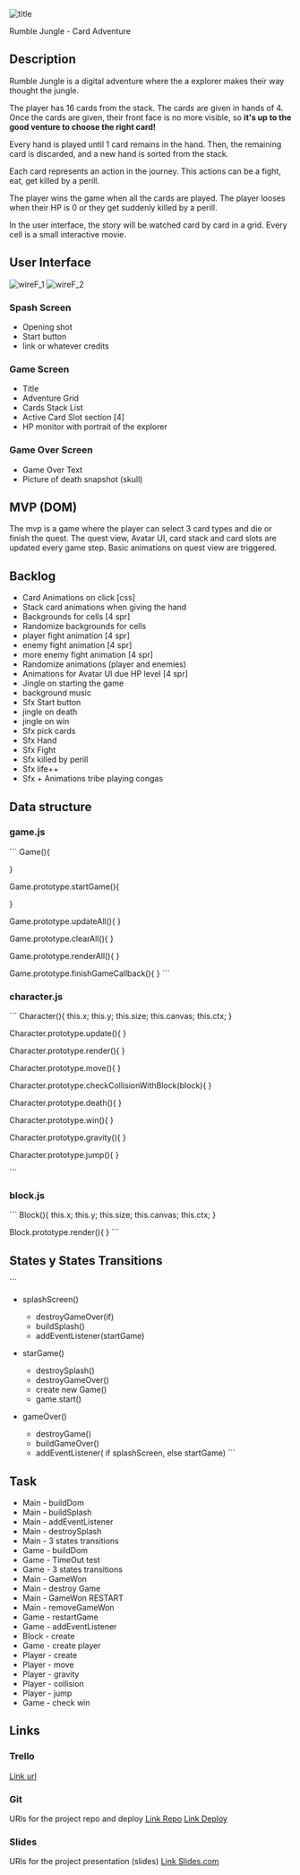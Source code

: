 
![title](title.jpg)

Rumble Jungle - Card Adventure


## Description
Rumble Jungle is a digital adventure where the a explorer makes their way thought the jungle.

The player has 16 cards from the stack. The cards are given in hands of 4. Once the cards are given, their front face is no more visible, so **it's up to the good venture to choose the right card!**

Every hand is played until 1 card remains in the hand. Then, the remaining card is discarded, and a new hand is sorted from the stack.

Each card represents an action in the journey. This actions can be a fight, eat, get killed by a perill.

The player wins the game when all the cards are played.
The player looses when their HP is 0 or they get suddenly killed by a perill.

In the user interface, the story will be watched card by card in a grid. Every cell is a small interactive movie.

## User Interface
![wireF_1](wireF_1.jpg)
![wireF_2](wireF_2.jpg)

### Spash Screen
* Opening shot
* Start button
* link or whatever credits

### Game Screen
* Title
* Adventure Grid
* Cards Stack List
* Active Card Slot section [4]
* HP monitor with portrait of the explorer

### Game Over Screen
* Game Over Text
* Picture of death snapshot (skull)


## MVP (DOM)
The mvp is a game where the player can select 3 card types and die or finish the quest. The quest view, Avatar UI, card stack and card slots are updated every game step. Basic animations on quest view are triggered.


## Backlog
- Card Animations on click [css]
- Stack card animations when giving the hand
- Backgrounds for cells [4 spr]
- Randomize backgrounds for cells
- player fight animation [4 spr]
- enemy fight animation [4 spr]
- more enemy fight animation [4 spr]
- Randomize animations (player and enemies)
- Animations for Avatar UI due HP level [4 spr]
- Jingle on starting the game
- background music
- Sfx Start button
- jingle on death
- jingle on win
- Sfx pick cards
- Sfx Hand 
- Sfx Fight
- Sfx killed by perill
- Sfx life++
- Sfx + Animations tribe playing congas


## Data structure
### game.js
​```
Game(){

}

Game.prototype.startGame(){

}

Game.prototype.updateAll(){
}

Game.prototype.clearAll(){
}

Game.prototype.renderAll(){
}

Game.prototype.finishGameCallback(){
}
​```

### character.js
​```
Character(){
  this.x;
  this.y;
  this.size;
  this.canvas;
  this.ctx;
}

Character.prototype.update(){
}

Character.prototype.render(){
}

Character.prototype.move(){
}

Character.prototype.checkCollisionWithBlock(block){
}

Character.prototype.death(){
}

Character.prototype.win(){
}

Character.prototype.gravity(){
}

Character.prototype.jump(){
}


​```

### block.js
​```
Block(){
  this.x;
  this.y;
  this.size;
  this.canvas;
  this.ctx;
}

Block.prototype.render(){
}
​```


## States y States Transitions
​```
- splashScreen()
  - destroyGameOver(if)
  - buildSplash()
  - addEventListener(startGame)
  
  
- starGame()
  - destroySplash()
  - destroyGameOver()
  - create new Game()
  - game.start()
  
  
- gameOver()
  - destroyGame()
  - buildGameOver()
  - addEventListener( if splashScreen, else startGame) 
​```

## Task
- Main - buildDom
- Main - buildSplash
- Main - addEventListener
- Main - destroySplash
- Main - 3 states transitions
- Game - buildDom
- Game - TimeOut test
- Game - 3 states transitions
- Main - GameWon
- Main - destroy Game
- Main - GameWon RESTART
- Main - removeGameWon
- Game - restartGame
- Game - addEventListener
- Block - create
- Game - create player
- Player - create
- Player - move
- Player - gravity
- Player - collision
- Player - jump
- Game - check win

## Links


### Trello
[Link url](https://trello.com)


### Git
URls for the project repo and deploy
[Link Repo](https://github.com/Gabriel0liver/skull-jumper)
[Link Deploy](https://Gabriel0liver.github.io/skull-jumper/)


### Slides
URls for the project presentation (slides)
[Link Slides.com](http://slides.com)
```
